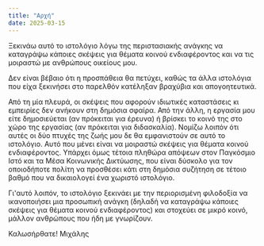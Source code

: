 ```yaml
---
title: "Αρχή"
date: 2025-03-15
---
```


Ξεκινάω αυτό το ιστολόγιο λόγω της περιστασιακής ανάγκης να καταγράψω κάποιες σκέψεις για θέματα κοινού ενδιαφέροντος και να τις μοιραστώ με ανθρώπους οικείους μου. 

Δεν είναι βέβαιο ότι η προσπάθεια θα πετύχει, καθώς τα άλλα ιστολόγια που είχα ξεκινήσει στο παρελθόν κατέληξαν βραχύβια και απογοητευτικά. 

Από τη μία πλευρά, οι σκέψεις που αφορούν ιδιωτικές καταστάσεις κι εμπειρίες δεν ανήκουν στη δημόσια σφαίρα. Από την άλλη, η εργασία μου είτε δημοσιεύεται (αν πρόκειται για έρευνα) ή βρίσκει το κοινό της στο χώρο της εργασίας (αν πρόκειται για διδασκαλία). Νομίζω λοιπόν ότι αυτές οι δύο πτυχές της ζωής μου δε θα εμφανιστούν σε αυτό το ιστολόγιο. 
Αυτό που μένει είναι να μοιραστώ σκέψεις για θέματα κοινού ενδιαφέροντος. Υπάρχει όμως τέτοια πληθώρα απόψεων στον Παγκόσμιο Ιστό και τα Μέσα Κοινωνικής Δικτύωσης, που είναι δύσκολο για τον οποιοδήποτε πολίτη να προσθέσει κάτι στη δημόσια συζήτηση σε τέτοιο βαθμό που να δικαιολογεί ένα χωριστό ιστολόγιο. 

Γι'αυτό λοιπόν, το ιστολόγιο ξεκινάει με την περιορισμένη φιλοδοξία να ικανοποιήσει μια προσωπική ανάγκη (δηλαδή να καταγράψω κάποιες σκέψεις για θέματα κοινού ενδιαφέροντος) και στοχεύει σε μικρό κοινό, μάλλον ανθρώπους που ήδη με γνωρίζουν.

Καλωσήρθατε!
Μιχάλης
